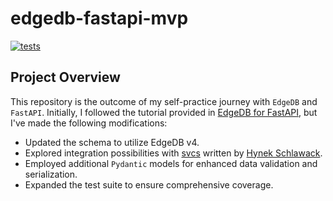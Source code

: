 # edgedb-fastapi-mvp
[![tests](https://github.com/jrycw/edgedb-fastapi-mvp/actions/workflows/pytest.yml/badge.svg?branch=master)](https://github.com/jrycw/edgedb-fastapi-mvp/actions/workflows/pytest.yml)

## Project Overview
This repository is the outcome of my self-practice journey with `EdgeDB` and `FastAPI`. Initially, I followed the tutorial provided in [EdgeDB for FastAPI](https://www.edgedb.com/docs/guides/tutorials/rest_apis_with_fastapi), but I've made the following modifications:

* Updated the schema to utilize EdgeDB v4.
* Explored integration possibilities with [svcs](https://svcs.hynek.me/en/stable/index.html) written by [Hynek Schlawack](https://hynek.me/).
* Employed additional `Pydantic` models for enhanced data validation and serialization.
* Expanded the test suite to ensure comprehensive coverage.
